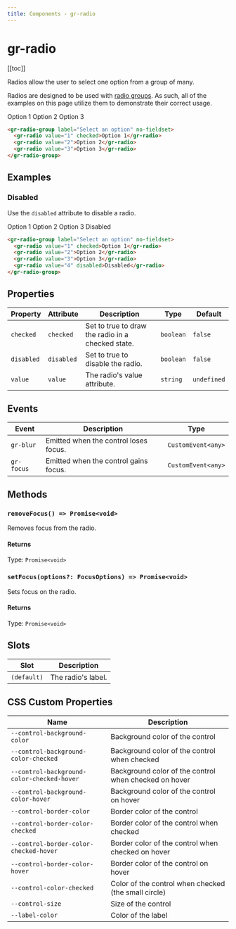 ```yaml
---
title: Components - gr-radio
---
```


# gr-radio

[[toc]]

Radios allow the user to select one option from a group of many.

Radios are designed to be used with [radio groups](/components/radio-group). As such, all of the examples on this page utilize them to demonstrate their correct usage.

<gr-radio-group label="Select an option" no-fieldset>
  <gr-radio value="1" checked>Option 1</gr-radio>
  <gr-radio value="2">Option 2</gr-radio>
  <gr-radio value="3">Option 3</gr-radio>
</gr-radio-group>

```html
<gr-radio-group label="Select an option" no-fieldset>
  <gr-radio value="1" checked>Option 1</gr-radio>
  <gr-radio value="2">Option 2</gr-radio>
  <gr-radio value="3">Option 3</gr-radio>
</gr-radio-group>
```

## Examples

### Disabled

Use the `disabled` attribute to disable a radio.

<gr-radio-group label="Select an option" no-fieldset>
  <gr-radio value="1" checked>Option 1</gr-radio>
  <gr-radio value="2">Option 2</gr-radio>
  <gr-radio value="3">Option 3</gr-radio>
  <gr-radio value="4" disabled>Disabled</gr-radio>
</gr-radio-group>

```html
<gr-radio-group label="Select an option" no-fieldset>
  <gr-radio value="1" checked>Option 1</gr-radio>
  <gr-radio value="2">Option 2</gr-radio>
  <gr-radio value="3">Option 3</gr-radio>
  <gr-radio value="4" disabled>Disabled</gr-radio>
</gr-radio-group>
```

## Properties

| Property   | Attribute  | Description                                       | Type      | Default     |
| ---------- | ---------- | ------------------------------------------------- | --------- | ----------- |
| `checked`  | `checked`  | Set to true to draw the radio in a checked state. | `boolean` | `false`     |
| `disabled` | `disabled` | Set to true to disable the radio.                 | `boolean` | `false`     |
| `value`    | `value`    | The radio's value attribute.                      | `string`  | `undefined` |

## Events

| Event      | Description                           | Type               |
| ---------- | ------------------------------------- | ------------------ |
| `gr-blur`  | Emitted when the control loses focus. | `CustomEvent<any>` |
| `gr-focus` | Emitted when the control gains focus. | `CustomEvent<any>` |

## Methods

### `removeFocus() => Promise<void>`

Removes focus from the radio.

#### Returns

Type: `Promise<void>`

### `setFocus(options?: FocusOptions) => Promise<void>`

Sets focus on the radio.

#### Returns

Type: `Promise<void>`

## Slots

| Slot        | Description        |
| ----------- | ------------------ |
| `(default)` | The radio's label. |

## CSS Custom Properties

| Name                                       | Description                                           |
| ------------------------------------------ | ----------------------------------------------------- |
| `--control-background-color`               | Background color of the control                       |
| `--control-background-color-checked`       | Background color of the control when checked          |
| `--control-background-color-checked-hover` | Background color of the control when checked on hover |
| `--control-background-color-hover`         | Background color of the control on hover              |
| `--control-border-color`                   | Border color of the control                           |
| `--control-border-color-checked`           | Border color of the control when checked              |
| `--control-border-color-checked-hover`     | Border color of the control when checked on hover     |
| `--control-border-color-hover`             | Border color of the control on hover                  |
| `--control-color-checked`                  | Color of the control when checked (the small circle)  |
| `--control-size`                           | Size of the control                                   |
| `--label-color`                            | Color of the label                                    |
